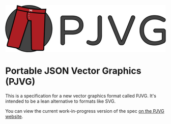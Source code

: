 ![PJVG](assets/banner.png)

# Portable JSON Vector Graphics (PJVG)
This is a specification for a new vector graphics format called PJVG. It's intended to be a lean alternative to formats like SVG.

You can view the current work-in-progress version of the spec [on the PJVG website](https://opengraphics.github.io/pjvg).